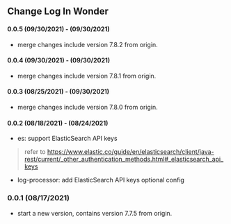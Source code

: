 ## Change Log In Wonder

#### 0.0.5 (09/30/2021) - (09/30/2021)
* merge changes include version 7.8.2 from origin.

#### 0.0.4 (09/30/2021) - (09/30/2021)
* merge changes include version 7.8.1 from origin.

#### 0.0.3 (08/25/2021) - (09/30/2021)
* merge changes include version 7.8.0 from origin.

#### 0.0.2 (08/18/2021) - (08/24/2021)

* es: support ElasticSearch API keys
> refer to https://www.elastic.co/guide/en/elasticsearch/client/java-rest/current/_other_authentication_methods.html#_elasticsearch_api_keys
* log-processor: add ElasticSearch API keys optional config

### 0.0.1 (08/17/2021)

* start a new version, contains version 7.7.5 from origin. 
